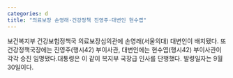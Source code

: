 ```yaml
---
categories: d
title: "의료보장 손영래·건강정책 진영주·대변인 현수엽"
---
```

보건복지부 건강보험정책국 의료보장심의관에 손영래(서울의대) 대변인이 배치됐다. 또 건강정책국장에는 진영주(행시42) 부이사관, 대변인에는 현수엽(행시42) 부이사관이 각각 승진 임명됐다.대통령은 이 같이 복지부 국장급 인사를 단행했다. 발령일자는 9월30일이다.